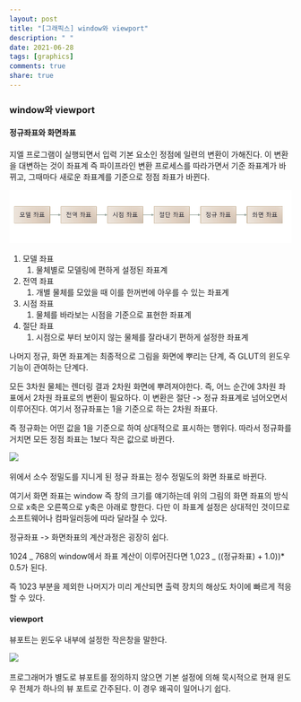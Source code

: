 ```yaml
---
layout: post
title: "[그래픽스] window와 viewport"
description: " "
date: 2021-06-28
tags: [graphics]
comments: true
share: true
---
```


### window와 viewport

#### 정규좌표와 화면좌표

지엘 프로그램이 실행되면서 입력 기본 요소인 정점에 일련의 변환이 가해진다. 이 변환을 대변하는 것이 좌표계 즉 파이프라인 변환 프로세스를 따라가면서 기준 좌표계가 바뀌고, 그때마다 새로운 좌표계를 기준으로 정점 좌표가 바뀐다.

<img src="지엘의 좌표계변화.png">

1. 모델 좌표
   1. 물체별로 모델링에 편하게 설정된 좌표계
2. 전역 좌표
   1. 개별 물체를 모았을 때 이를 한꺼번에 아우를 수 있는 좌표계
3. 시점 좌표
   1. 물체를 바라보는 시점을 기준으로 표현한 좌표계
4. 절단 좌표
   1. 시점으로 부터 보이지 않는 물체를 잘라내기 편하게 설정한 좌표계

나머지 정규, 화면 좌표계는 최종적으로 그림을 화면에 뿌리는 단계, 즉 GLUT의 윈도우 기능이 관여하는 단계다.

모든 3차원 물체는 렌더링 결과 2차원 화면에 뿌려져야한다. 즉, 어느 순간에 3차원 좌표에서 2차원 좌표로의 변환이 필요하다. 이 변환은 절단 -> 정규 좌표계로 넘어오면서 이루어진다. 여기서 정규좌표는 1을 기준으로 하는 2차원 좌표다.

즉 정규화는 어떤 값을 1을 기준으로 하여 상대적으로 표시하는 행위다. 따라서 정규화를 거치면 모든 정점 좌표는 1보다 작은 값으로 바뀐다.

<img src="https://t1.daumcdn.net/cfile/tistory/9915904F5AE9BEAF10">

위에서 소수 정밀도를 지니게 된 정규 좌표는 정수 정밀도의 화면 좌표로 바뀐다.

여기서 화면 좌표는 window 즉 창의 크기를 얘기하는데
위의 그림의 화면 좌표의 방식으로 x축은 오른쪽으로 y축은 아래로 향한다. 다만 이 좌표계 설정은 상대적인 것이므로 소프트웨어나 컴파일러등에 따라 달라질 수 있다.

정규좌표 -> 화면좌표의 계산과정은 굉장히 쉽다.

1024 _ 768의 window에서 좌표 계산이 이루어진다면 1,023 _ ((정규좌표) + 1.0))\* 0.5가 된다.

즉 1023 부분을 제외한 나머지가 미리 계산되면 출력 장치의 해상도 차이에 빠르게 적응할 수 있다.

#### viewport

뷰포트는 윈도우 내부에 설정한 작은창을 말한다.

<img src="http://jerome.jouvie.free.fr/opengl-tutorials/tutorials/Tutorial8-Viewport.png">

프로그래머가 별도로 뷰포트를 정의하지 않으면 기본 설정에 의해 묵시적으로 현재 윈도우 전체가 하나의 뷰 포트로 간주된다. 이 경우 왜곡이 일어나기 쉽다.

